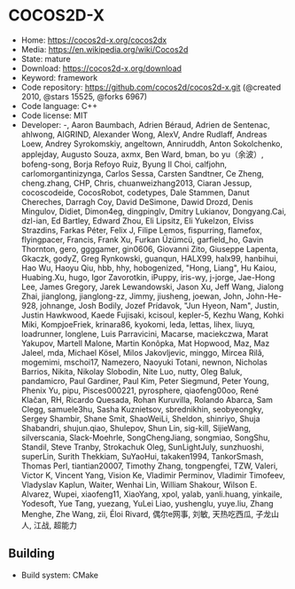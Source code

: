 # COCOS2D-X

- Home: https://cocos2d-x.org/cocos2dx
- Media: https://en.wikipedia.org/wiki/Cocos2d
- State: mature
- Download: https://cocos2d-x.org/download
- Keyword: framework
- Code repository: https://github.com/cocos2d/cocos2d-x.git (@created 2010, @stars 15525, @forks 6967)
- Code language: C++
- Code license: MIT
- Developer: -, Aaron Baumbach, Adrien Béraud, Adrien de Sentenac, ahlwong, AIGRIND, Alexander Wong, AlexV, Andre Rudlaff, Andreas Loew, Andrey Syrokomskiy, angeltown, Anniruddh, Anton Sokolchenko, applejday, Augusto Souza, axmx, Ben Ward, bman, bo yu（余波）, bofeng-song, Borja Refoyo Ruiz, Byung Il Choi, calfjohn, carlomorgantinizynga, Carlos Sessa, Carsten Sandtner, Ce Zheng, cheng.zhang, CHP, Chris, chuanweizhang2013, Ciaran Jessup, cocoscodeide, CocosRobot, codetypes, Dale Stammen, Danut Chereches, Darragh Coy, David DeSimone, Dawid Drozd, Denis Mingulov, Didiet, Dimon4eg, dingpinglv, Dmitry Lukianov, Dongyang.Cai, dzl-ian, Ed Bartley, Edward Zhou, Eli Lipsitz, Eli Yukelzon, Elviss Strazdins, Farkas Péter, Felix J, Filipe Lemos, fispurring, flamefox, flyingpacer, Francis, Frank Xu, Furkan Üzümcü, garfield_ho, Gavin Thornton, gero, ggggamer, gin0606, Giovanni Zito, Giuseppe Lapenta, Gkaczk, godyZ, Greg Rynkowski, guanqun, HALX99, halx99, hanbihui, Hao Wu, Haoyu Qiu, hbb, hhy, hobogenized, "Hong, Liang", Hu Kaiou, Huabing.Xu, hugo, Igor Zavorotkin, iPuppy, iris-wy, j-jorge, Jae-Hong Lee, James Gregory, Jarek Lewandowski, Jason Xu, Jeff Wang, Jialong Zhai, jianglong, jianglong-zz, Jimmy, jiusheng, joewan, John, John-He-928, johnange, Josh Bodily, Jozef Prídavok, "Jun Hyeon, Nam", Justin, Justin Hawkwood, Kaede Fujisaki, kcisoul, kepler-5, Kezhu Wang, Kohki Miki, KompjoeFriek, krinara86, kyokomi, leda, lettas, lihex, liuyq, loadrunner, longlene, Luis Parravicini, Macarse, maciekczwa, Marat Yakupov, Martell Malone, Martin Konôpka, Mat Hopwood, Maz, Maz Jaleel, mda, Michael Kösel, Milos Jakovljevic, minggo, Mircea Rilă, mogemimi, mschoi17, Namezero, Naoyuki Totani, newnon, Nicholas Barrios, Nikita, Nikolay Slobodin, Nite Luo, nutty, Oleg Baluk, pandamicro, Paul Gardiner, Paul Kim, Peter Siegmund, Peter Young, Phenix Yu, pipu, Pisces000221, pyrosphere, qiaofeng00oo, René Klačan, RH, Ricardo Quesada, Rohan Kuruvilla, Rolando Abarca, Sam Clegg, samuele3hu, Sasha Kuznietsov, sbrednikhin, seobyeongky, Sergey Shambir, Shane Smit, ShaoWeiLi, Sheldon, shinriyo, Shuja Shabandri, shujun.qiao, Shulepov, Shun Lin, sig-kill, SijieWang, silverscania, Slack-Moehrle, SongChengJiang, songmiao, SongShu, Standil, Steve Tranby, Strokachuk Oleg, SunLightJuly, sunzhuoshi, superLin, Surith Thekkiam, SuYaoHui, takaken1994, TankorSmash, Thomas Perl, tiantian20007, Timothy Zhang, tongpengfei, TZW, Valeri, Victor K, Vincent Yang, Vision Ke, Vladimir Perminov, Vladimir Timofeev, Vladyslav Kaplun, Waiter, Wenhai Lin, William Shakour, Wilson E. Alvarez, Wupei, xiaofeng11, XiaoYang, xpol, yalab, yanli.huang, yinkaile, Yodesoft, Yue Tang, yuezang, YuLei Liao, yushenglu, yuye.liu, Zhang Menghe, Zhe Wang, zii, Éloi Rivard, 偶尔e网事, 刘敏, 天热吃西瓜, 子龙山人, 江战, 超能力

## Building

- Build system: CMake
